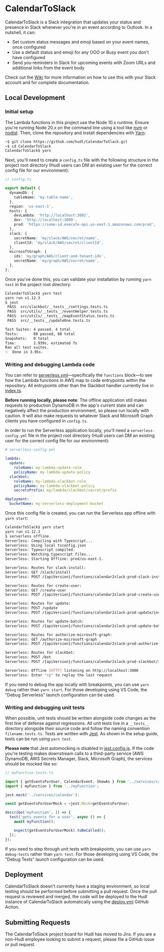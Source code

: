 # CalendarToSlack

CalendarToSlack is a Slack integration that updates your status and presence in Slack whenever you're in an event according to Outlook. In a nutshell, it can:

- Set custom status messages and emoji based on your event names, once configured
- Use a default status and emoji for any OOO or Busy event you don't have configured
- Send you reminders in Slack for upcoming events with Zoom URLs and additional links from the event body

Check out the [Wiki](https://github.com/hudl/CalendarToSlack/wiki) for more information on how to use this with your Slack account and for complete documentation.

## Local Development

### Initial setup

The Lambda functions in this project use the Node 10.x runtime. Ensure you're running Node 20.x on the command line using a tool like [nvm](https://github.com/nvm-sh/nvm) or [nodist](https://github.com/nullivex/nodist). Then, clone the repository and install dependencies with [Yarn](https://yarnpkg.com/):

```bash
~$ git clone https://github.com/hudl/CalendarToSlack.git
~$ cd CalendarToSlack
CalendarToSlack$ yarn
```

Next, you'll need to create a `config.ts` file with the following structure in the project root directory (Hudl users can DM an existing user for the correct config file for our environment):

```typescript
// config.ts

export default {
  dynamoDb: {
    tableName: 'my-table-name',
  },
  region: 'us-east-1',
  hosts: {
    devLambda: 'http://localhost:3002',
    dev: 'http://localhost:3000',
    prod: 'https://some-id.execute-api.us-east-1.amazonaws.com/prod',
  },
  slack: {
    secretName: 'my/slack/AWS/secret/name',
    clientId: 'my/slack/AWS/secret/clientId',
  },
  microsoftGraph: {
    ids: 'my/graph/AWS/client-and-tenant-ids',
    secretName: 'my/graph/AWS/secret/name',
  },
};
```

Once you've done this, you can validate your installation by running `yarn test` in the project root directory:

```bash
CalendarToSlack$ yarn test
yarn run v1.12.3
$ jest
 PASS  src/slackbot/__tests__/settings.tests.ts
 PASS  src/utils/__tests__/eventHelper.tests.ts
 PASS  src/utils/__tests__/mapEventStatus.tests.ts
 PASS  src/__tests__/updateOne.tests.ts

Test Suites: 4 passed, 4 total
Tests:       88 passed, 88 total
Snapshots:   0 total
Time:        2.939s, estimated 7s
Ran all test suites.
✨  Done in 3.95s.
```

### Writing and debugging Lambda code

You can refer to [serverless.yml](./serverless.yml)—specifically the `functions` block—to see how the Lambda functions in AWS map to code entrypoints within the repository. All entrypoints other than the Slackbot handler currently live in [index.ts](./src/index.ts).

**Before running locally, please note**: The offline application still makes requests to production DynamoDB in the app's current state and can negatively affect the production environment, so please run locally with caution. It will also make requests to whatever Slack and Microsoft Graph clients you have configured in `config.ts`.

In order to run the Serverless application locally, you'll need a `serverless-config.yml` file in the project root directory (Hudl users can DM an existing user for the correct config file for our environment):

```yml
# serverless-config.yml

lambda:
  update:
    roleName: my-lambda-update-role
    policyName: my-lambda-update-policy
  slackbot:
    roleName: my-lambda-slackbot-role
    policyName: my-lambda-slackbot-policy
    secretsPrefix: my/lambda/slackbot/secret/prefix

deployment:
  bucketName: my-serverless-deployment-bucket
```

Once this config file is created, you can run the Serverless app offline with `yarn start`:

```bash
CalendarToSlack$ yarn start
yarn run v1.12.3
$ serverless offline
Serverless: Compiling with Typescript...
Serverless: Using local tsconfig.json
Serverless: Typescript compiled.
Serverless: Watching typescript files...
Serverless: Starting Offline: prod/us-east-1.

Serverless: Routes for slack-install:
Serverless: GET /slack/install
Serverless: POST /{apiVersion}/functions/calendar2slack-prod-slack-install/invocations

Serverless: Routes for create-user:
Serverless: GET /create-user
Serverless: POST /{apiVersion}/functions/calendar2slack-prod-create-user/invocations

Serverless: Routes for update:
Serverless: POST /update
Serverless: POST /{apiVersion}/functions/calendar2slack-prod-update/invocations

Serverless: Routes for update-batch:
Serverless: POST /{apiVersion}/functions/calendar2slack-prod-update-batch/invocations

Serverless: Routes for authorize-microsoft-graph:
Serverless: GET /authorize-microsoft-graph
Serverless: POST /{apiVersion}/functions/calendar2slack-prod-authorize-microsoft-graph/invocations

Serverless: Routes for slackbot:
Serverless: POST /bot
Serverless: POST /{apiVersion}/functions/calendar2slack-prod-slackbot/invocations

Serverless: Offline [HTTP] listening on http://localhost:3000
Serverless: Enter "rp" to replay the last request
```

If you need to debug the app locally with breakpoints, you can use `yarn debug` rather than `yarn start`. For those developing using VS Code, the "Debug Serverless" launch configuration can be used.

### Writing and debugging unit tests

When possible, unit tests should be written alongside code changes as the first line of defense against regressions. All unit tests live in a `__tests__` directory alongside their source code and follow the naming convention `filename.tests.ts`. Tests are written with [Jest](https://jestjs.io/). As shown in the setup guide, tests can be run using `yarn test`.

**Please note** that Jest automocking is disabled in [jest.config.js](./jest.config.js). If the code you're testing makes downstream calls to a third-party service (AWS DynamoDB, AWS Secrets Manager, Slack, Microsoft Graph), the services should be mocked like so:

```typescript
// myFunction.tests.ts

import { getEventsForUser, CalendarEvent, ShowAs } from '../services/calendar';
import { myFunction } from '../myFunction';

jest.mock('../services/calendar');

const getEventsForUserMock = <jest.Mock>getEventsForUser;

describe('myFunction', () => {
  test('gets events for a user', async () => {
    await myFunction();

    expect(getEventsForUserMock).toBeCalled();
  });
});
```

If you need to step through unit tests with breakpoints, you can use `yarn debug-tests` rather than `yarn test`. For those developing using VS Code, the "Debug Tests" launch configuration can be used.

## Deployment

CalendarToSlack doesn't currently have a staging environment, so local testing should be performed before submitting a pull request. Once the pull request is reviewed and merged, the code will be deployed to the Hudl instance of CalendarToSlack automatically using the [deploy.yml](./.github/workflows/deploy.yml) GitHub Action.

## Submitting Requests

The CalendarToSlack project board for Hudl has moved to Jira. If you are a non-Hudl employee looking to submit a request, please file a GitHub issue or pull request.
